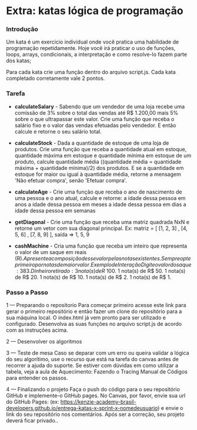# Extra: katas lógica de programação
### Introdução
Um kata é um exercício individual onde você pratica uma habilidade de programação repetidamente. Hoje você irá praticar o uso de funções, loops, arrays, condicionais, a interpretação e como resolve-lo fazem parte dos katas;

Para cada kata crie uma função dentro do arquivo script.js. Cada kata completado corretamente vale 2 pontos.

### Tarefa

* **calculateSalary** - Sabendo que um vendedor de uma loja recebe uma comissão de 3% sobre o total das vendas até R$ 1.200,00 mais 5% sobre o que ultrapassar este valor. Crie uma função que receba o salário fixo e o valor das vendas efetuadas pelo vendedor. E então calcule e retorne o seu salário total.

* **calculateStock** - Dada a quantidade de estoque de uma loja de produtos. Crie uma função que receba a quantidade atual em estoque, quantidade máxima em estoque e quantidade mínima em estoque de um produto, calcule quantidade média ((quantidade média = quantidade máxima + quantidade mínima)/2) dos produtos. E se a quantidade em estoque for maior ou igual à quantidade média, retorne a mensagem 'Não efetuar compra', senão 'Efetuar compra'.

* **calculateAge** - Crie uma função que receba o ano de nascimento de uma pessoa e o ano atual, calcule e retorne:
a idade dessa pessoa em anos
a idade dessa pessoa em meses
a idade dessa pessoa em dias
a idade dessa pessoa em semanas

* **getDiagonal** - Crie uma função que receba uma matriz quadrada NxN e retorne um vetor com sua diagonal principal. Ex: matriz = [ [1, 2, 3] , [4, 5, 6] , [7, 8, 9] ], saída => 1, 5, 9

* **cashMachine** - Cria uma função que receba um inteiro que representa o valor de um saque em reais (R$). Apresente a composição desse valor pelas notas existentes. Sempre opte primeiro por notas de maior valor. Exemplo de Interação Digite o valor do saque: 383. Dinheiro retirado:
3 nota(s) de R$ 100.
1 nota(s) de R$ 50.
1 nota(s) de R$ 20.
1 nota(s) de R$ 10.
1 nota(s) de R$ 2.
1 nota(s) de R$ 1.

### Passo a Passo
1 — Preparando o repositorio
Para começar primeiro acesse este link para gerar o primeiro repositório e então fazer um clone do repositório para a sua máquina local. O index.html já vem pronto para ser utilizado e configurado. Desenvolva as suas funções no arquivo script.js de acordo com as instruções acima.

2 — Desenvolver os algoritmos

3 — Teste de mesa
Caso se deparar com um erro ou queira validar a lógica do seu algorítimo, use o recurso que está na tarefa do canvas antes de recorrer a ajuda do suporte. Se estiver com dúvidas em como utilizar a tabela, veja a aula de Aquecimento: Fazendo o Tracing Manual de Códigos para entender os passos.

4 — Finalizando o projeto
Faça o push do código para o seu repositório GitHub e implemente-o GitHub pages. No Canvas, por favor, envie sua url do GitHub Pages: (ex: https://kenzie-academy-brasil-developers.github.io/entrega-katas-x-sprint-x-nomedeusuario) e envie o link do seu repositório nos comentários. Após ser a correção, seu projeto deverá ficar privado..
